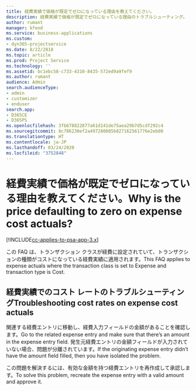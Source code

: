```yaml
---
title: 経費実績で価格が既定でゼロになっている理由を教えてください。
description: 経費実績で価格が既定でゼロになっている理由のトラブルシューティング。
author: rumant
manager: kfend
ms.service: business-applications
ms.custom:
- dyn365-projectservice
ms.date: 8/22/2018
ms.topic: article
ms.prod: Project Service
ms.technology: ''
ms.assetid: bc1ebc58-c733-4310-8435-572ed9a9fef9
ms.author: rumant
audience: Admin
search.audienceType:
- admin
- customizer
- enduser
search.app:
- D365CE
- D365PS
ms.openlocfilehash: 3fb678822877a61d141de75aea29b7d5cdf292c4
ms.sourcegitcommit: 8c786230ef2a497280885b827162561776e2eb00
ms.translationtype: HT
ms.contentlocale: ja-JP
ms.lasthandoff: 03/24/2020
ms.locfileid: "3752848"
---
```

# <a name="why-is-the-price-defaulting-to-zero-on-expense-cost-actuals"></a><span data-ttu-id="40fd1-103">経費実績で価格が既定でゼロになっている理由を教えてください。</span><span class="sxs-lookup"><span data-stu-id="40fd1-103">Why is the price defaulting to zero on expense cost actuals?</span></span>

[!INCLUDE[cc-applies-to-psa-app-3.x](../includes/cc-applies-to-psa-app-3x.md)]

<span data-ttu-id="40fd1-104">この FAQ は、トランザクション クラスが経費に設定されていて、トランザクションの種類がコストになっている経費実績に適用されます。</span><span class="sxs-lookup"><span data-stu-id="40fd1-104">This FAQ applies to expense actuals where the transaction class is set to Expense and transaction type is Cost.</span></span>

## <a name="troubleshooting-cost-rates-on-expense-cost-actuals"></a><span data-ttu-id="40fd1-105">経費実績でのコスト レートのトラブルシューティング</span><span class="sxs-lookup"><span data-stu-id="40fd1-105">Troubleshooting cost rates on expense cost actuals</span></span>

<span data-ttu-id="40fd1-106">関連する経費エントリに移動し、経費入力フィールドの金額があることを確認します。</span><span class="sxs-lookup"><span data-stu-id="40fd1-106">Go to the related expense entry and make sure that there’s an amount in the expense entry field.</span></span> <span data-ttu-id="40fd1-107">発生元経費エントリの金額フィールドが入力されていない場合、問題が分離されています。</span><span class="sxs-lookup"><span data-stu-id="40fd1-107">If the originating expense entry didn’t have the amount field filled, then you have isolated the problem.</span></span>
 
<span data-ttu-id="40fd1-108">この問題を解決するには、有効な金額を持つ経費エントリを再作成して承認します。</span><span class="sxs-lookup"><span data-stu-id="40fd1-108">To solve this problem, recreate the expense entry with a valid amount and approve it.</span></span>
